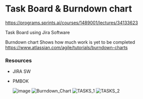 # Task Board & Burndown chart
https://programs.sprints.ai/courses/1489001/lectures/34133623

Task Board 
using Jira Software 

 Burndown chart
 Shows how  much work is yet to be completed
https://www.atlassian.com/agile/tutorials/burndown-charts


### Resources 
* JIRA SW
* PMBOK 

  ![image](https://user-images.githubusercontent.com/44178039/129863836-22c27d60-32e8-4f11-8730-51afde8418b9.png)
  ![Burndown_Chart](https://user-images.githubusercontent.com/89010606/130329875-f2e5329e-f9f2-4091-af44-c1bbe0d764e2.png)
  ![TASKS_1](https://user-images.githubusercontent.com/89010606/130329883-08725910-b182-4239-b002-58646e2666f0.png)
  ![TASKS_2](https://user-images.githubusercontent.com/89010606/130329890-58572d5b-76f5-450a-9186-b52a89194f2e.png)




